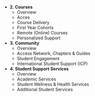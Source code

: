 - **2. Courses**
    - Overview
    - Acces
    - Course Delivery
    - First Year Cohorts
    - Remote (Online) Courses
    - Personalized Support
- **3. Community**
    - Overview
    - Access Network, Chapters & Guides
    - Student Engagement
    - International Student Support (ICP)
- **4. Student Support Services**
    - Overview
    - Academic Services
    - Student Wellness & Health Services
    - Additional Student Services
